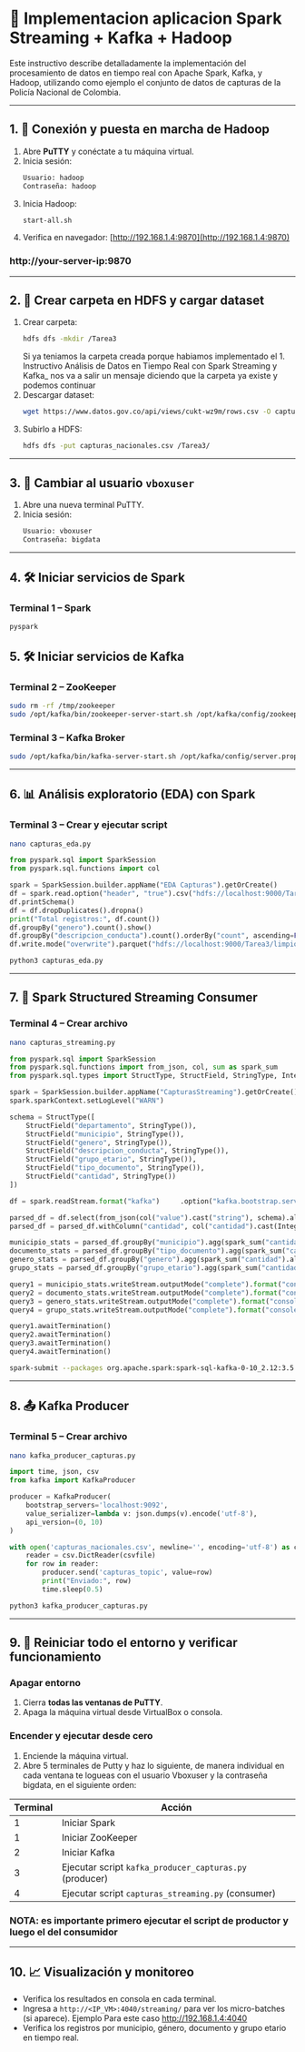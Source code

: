 # 🚀 Implementacion aplicacion Spark Streaming + Kafka + Hadoop

Este instructivo describe detalladamente la implementación del procesamiento de datos en tiempo real con Apache Spark, Kafka, y Hadoop, utilizando como ejemplo el conjunto de datos de capturas de la Policía Nacional de Colombia.

---

## 1. 🔌 Conexión y puesta en marcha de Hadoop

1. Abre **PuTTY** y conéctate a tu máquina virtual.
2. Inicia sesión:
   ```bash
   Usuario: hadoop
   Contraseña: hadoop
   ```
3. Inicia Hadoop:
   ```bash
   start-all.sh
   ```
4. Verifica en navegador: [http://192.168.1.4:9870](http://192.168.1.4:9870) 
### http://your-server-ip:9870 
---

## 2. 📂 Crear carpeta en HDFS y cargar dataset

1. Crear carpeta:
   ```bash
   hdfs dfs -mkdir /Tarea3
   ```
   Si ya teniamos la carpeta creada porque habiamos implementado el 1. Instructivo Análisis de Datos en Tiempo Real con Spark Streaming y Kafka_ nos va a salir un mensaje diciendo que la carpeta ya existe y podemos continuar
2. Descargar dataset:
   ```bash
   wget https://www.datos.gov.co/api/views/cukt-wz9m/rows.csv -O capturas_nacionales.csv
   ```
3. Subirlo a HDFS:
   ```bash
   hdfs dfs -put capturas_nacionales.csv /Tarea3/
   ```

---

## 3. 👤 Cambiar al usuario `vboxuser`

1. Abre una nueva terminal PuTTY.
2. Inicia sesión:
   ```bash
   Usuario: vboxuser
   Contraseña: bigdata
   ```

---
## 4. 🛠️ Iniciar servicios de Spark

### Terminal 1 – Spark
```bash
pyspark
```


## 5. 🛠️ Iniciar servicios de Kafka

### Terminal 2 – ZooKeeper
```bash
sudo rm -rf /tmp/zookeeper
sudo /opt/kafka/bin/zookeeper-server-start.sh /opt/kafka/config/zookeeper.properties
```

### Terminal 3 – Kafka Broker
```bash
sudo /opt/kafka/bin/kafka-server-start.sh /opt/kafka/config/server.properties
```

---

## 6. 📊 Análisis exploratorio (EDA) con Spark

### Terminal 3 – Crear y ejecutar script
```bash
nano capturas_eda.py
```

```python
from pyspark.sql import SparkSession
from pyspark.sql.functions import col

spark = SparkSession.builder.appName("EDA Capturas").getOrCreate()
df = spark.read.option("header", "true").csv("hdfs://localhost:9000/Tarea3/capturas_nacionales.csv")
df.printSchema()
df = df.dropDuplicates().dropna()
print("Total registros:", df.count())
df.groupBy("genero").count().show()
df.groupBy("descripcion_conducta").count().orderBy("count", ascending=False).show()
df.write.mode("overwrite").parquet("hdfs://localhost:9000/Tarea3/limpio")
```

```bash
python3 capturas_eda.py
```

---

## 7. 🔄 Spark Structured Streaming Consumer

### Terminal 4 – Crear archivo
```bash
nano capturas_streaming.py
```

```python
from pyspark.sql import SparkSession
from pyspark.sql.functions import from_json, col, sum as spark_sum
from pyspark.sql.types import StructType, StructField, StringType, IntegerType

spark = SparkSession.builder.appName("CapturasStreaming").getOrCreate()
spark.sparkContext.setLogLevel("WARN")

schema = StructType([
    StructField("departamento", StringType()),
    StructField("municipio", StringType()),
    StructField("genero", StringType()),
    StructField("descripcion_conducta", StringType()),
    StructField("grupo_etario", StringType()),
    StructField("tipo_documento", StringType()),
    StructField("cantidad", StringType())
])

df = spark.readStream.format("kafka")     .option("kafka.bootstrap.servers", "localhost:9092")     .option("subscribe", "capturas_topic")     .load()

parsed_df = df.select(from_json(col("value").cast("string"), schema).alias("data")).select("data.*")
parsed_df = parsed_df.withColumn("cantidad", col("cantidad").cast(IntegerType()))

municipio_stats = parsed_df.groupBy("municipio").agg(spark_sum("cantidad").alias("total_municipio"))
documento_stats = parsed_df.groupBy("tipo_documento").agg(spark_sum("cantidad").alias("total_documento"))
genero_stats = parsed_df.groupBy("genero").agg(spark_sum("cantidad").alias("total_genero"))
grupo_stats = parsed_df.groupBy("grupo_etario").agg(spark_sum("cantidad").alias("total_grupo"))

query1 = municipio_stats.writeStream.outputMode("complete").format("console").option("truncate", False).start()
query2 = documento_stats.writeStream.outputMode("complete").format("console").option("truncate", False).start()
query3 = genero_stats.writeStream.outputMode("complete").format("console").option("truncate", False).start()
query4 = grupo_stats.writeStream.outputMode("complete").format("console").option("truncate", False).start()

query1.awaitTermination()
query2.awaitTermination()
query3.awaitTermination()
query4.awaitTermination()
```

```bash
spark-submit --packages org.apache.spark:spark-sql-kafka-0-10_2.12:3.5.3 capturas_streaming.py
```

---

## 8. 📤 Kafka Producer

### Terminal 5 – Crear archivo
```bash
nano kafka_producer_capturas.py
```

```python
import time, json, csv
from kafka import KafkaProducer

producer = KafkaProducer(
    bootstrap_servers='localhost:9092',
    value_serializer=lambda v: json.dumps(v).encode('utf-8'),
    api_version=(0, 10)
)

with open('capturas_nacionales.csv', newline='', encoding='utf-8') as csvfile:
    reader = csv.DictReader(csvfile)
    for row in reader:
        producer.send('capturas_topic', value=row)
        print("Enviado:", row)
        time.sleep(0.5)
```

```bash
python3 kafka_producer_capturas.py
```

---

## 9. 🔁 Reiniciar todo el entorno y verificar funcionamiento

### Apagar entorno

1. Cierra **todas las ventanas de PuTTY**.
2. Apaga la máquina virtual desde VirtualBox o consola.

### Encender y ejecutar desde cero

1. Enciende la máquina virtual.
2. Abre 5 terminales de Putty y haz lo siguiente, de manera individual en cada ventana te logueas con el usuario Vboxuser y la contraseña bigdata, en el siguiente orden:

| Terminal | Acción                                                                 |
|----------|------------------------------------------------------------------------|
| 1        | Iniciar Spark                                                          |
| 1        | Iniciar ZooKeeper                                                      |
| 2        | Iniciar Kafka                                                          |
| 3        | Ejecutar script `kafka_producer_capturas.py` (producer)                |
| 4        | Ejecutar script `capturas_streaming.py` (consumer)                     |

### NOTA: es importante primero ejecutar el script de productor y luego el del consumidor
---

## 10. 📈 Visualización y monitoreo

- Verifica los resultados en consola en cada terminal.
- Ingresa a `http://<IP_VM>:4040/streaming/` para ver los micro-batches (si aparece). Ejemplo Para este caso http://192.168.1.4:4040
- Verifica los registros por municipio, género, documento y grupo etario en tiempo real.
